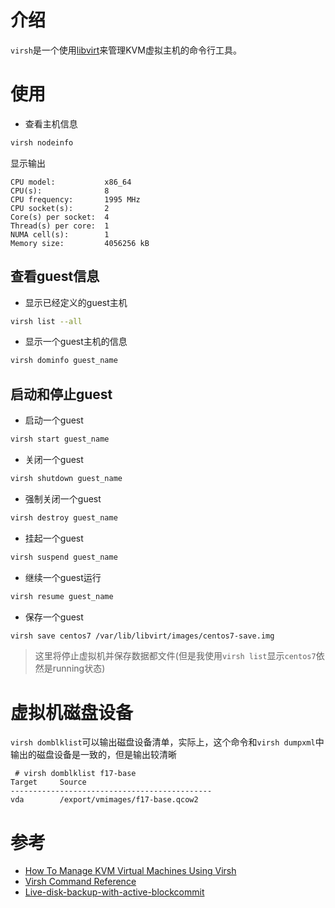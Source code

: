 # 介绍

`virsh`是一个使用[libvirt](http://libvirt.org/)来管理KVM虚拟主机的命令行工具。

# 使用

* 查看主机信息

```bash
virsh nodeinfo
```

显示输出

```
CPU model:           x86_64
CPU(s):              8
CPU frequency:       1995 MHz
CPU socket(s):       2
Core(s) per socket:  4
Thread(s) per core:  1
NUMA cell(s):        1
Memory size:         4056256 kB
```

## 查看guest信息

* 显示已经定义的guest主机

```bash
virsh list --all
```

* 显示一个guest主机的信息

```bash
virsh dominfo guest_name
```
## 启动和停止guest

* 启动一个guest

```bash
virsh start guest_name
```

* 关闭一个guest

```bash
virsh shutdown guest_name
```

* 强制关闭一个guest

```bash
virsh destroy guest_name
```

* 挂起一个guest

```bash
virsh suspend guest_name
```

* 继续一个guest运行

```bash
virsh resume guest_name
```

* 保存一个guest

```bash
virsh save centos7 /var/lib/libvirt/images/centos7-save.img
```

> 这里将停止虚拟机并保存数据都文件(但是我使用`virsh list`显示`centos7`依然是running状态)

# 虚拟机磁盘设备

`virsh domblklist`可以输出磁盘设备清单，实际上，这个命令和`virsh dumpxml`中输出的磁盘设备是一致的，但是输出较清晰

```
 # virsh domblklist f17-base
Target     Source
---------------------------------------------
vda        /export/vmimages/f17-base.qcow2
```

# 参考

* [How To Manage KVM Virtual Machines Using Virsh](http://acidborg.wordpress.com/2010/02/19/how-to-manage-kvm-virtual-machines-using-virsh/)
* [Virsh Command Reference](http://libvirt.org/sources/virshcmdref/html-single/)
* [Live-disk-backup-with-active-blockcommit](http://wiki.libvirt.org/page/Live-disk-backup-with-active-blockcommit)